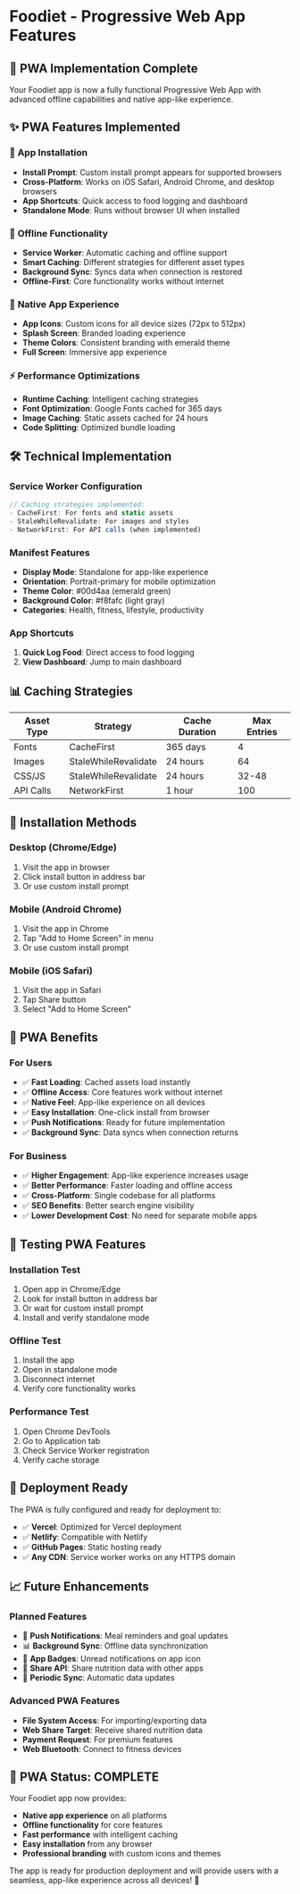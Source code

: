 # Foodiet - Progressive Web App Features

## 🚀 PWA Implementation Complete

Your Foodiet app is now a fully functional Progressive Web App with advanced offline capabilities and native app-like experience.

## ✨ PWA Features Implemented

### 📱 **App Installation**
- **Install Prompt**: Custom install prompt appears for supported browsers
- **Cross-Platform**: Works on iOS Safari, Android Chrome, and desktop browsers
- **App Shortcuts**: Quick access to food logging and dashboard
- **Standalone Mode**: Runs without browser UI when installed

### 🔄 **Offline Functionality**
- **Service Worker**: Automatic caching and offline support
- **Smart Caching**: Different strategies for different asset types
- **Background Sync**: Syncs data when connection is restored
- **Offline-First**: Core functionality works without internet

### 🎨 **Native App Experience**
- **App Icons**: Custom icons for all device sizes (72px to 512px)
- **Splash Screen**: Branded loading experience
- **Theme Colors**: Consistent branding with emerald theme
- **Full Screen**: Immersive app experience

### ⚡ **Performance Optimizations**
- **Runtime Caching**: Intelligent caching strategies
- **Font Optimization**: Google Fonts cached for 365 days
- **Image Caching**: Static assets cached for 24 hours
- **Code Splitting**: Optimized bundle loading

## 🛠️ **Technical Implementation**

### **Service Worker Configuration**
```javascript
// Caching strategies implemented:
- CacheFirst: For fonts and static assets
- StaleWhileRevalidate: For images and styles
- NetworkFirst: For API calls (when implemented)
```

### **Manifest Features**
- **Display Mode**: Standalone for app-like experience
- **Orientation**: Portrait-primary for mobile optimization
- **Theme Color**: #00d4aa (emerald green)
- **Background Color**: #f8fafc (light gray)
- **Categories**: Health, fitness, lifestyle, productivity

### **App Shortcuts**
1. **Quick Log Food**: Direct access to food logging
2. **View Dashboard**: Jump to main dashboard

## 📊 **Caching Strategies**

| Asset Type | Strategy | Cache Duration | Max Entries |
|------------|----------|----------------|-------------|
| Fonts | CacheFirst | 365 days | 4 |
| Images | StaleWhileRevalidate | 24 hours | 64 |
| CSS/JS | StaleWhileRevalidate | 24 hours | 32-48 |
| API Calls | NetworkFirst | 1 hour | 100 |

## 🔧 **Installation Methods**

### **Desktop (Chrome/Edge)**
1. Visit the app in browser
2. Click install button in address bar
3. Or use custom install prompt

### **Mobile (Android Chrome)**
1. Visit the app in Chrome
2. Tap "Add to Home Screen" in menu
3. Or use custom install prompt

### **Mobile (iOS Safari)**
1. Visit the app in Safari
2. Tap Share button
3. Select "Add to Home Screen"

## 🎯 **PWA Benefits**

### **For Users**
- ✅ **Fast Loading**: Cached assets load instantly
- ✅ **Offline Access**: Core features work without internet
- ✅ **Native Feel**: App-like experience on all devices
- ✅ **Easy Installation**: One-click install from browser
- ✅ **Push Notifications**: Ready for future implementation
- ✅ **Background Sync**: Data syncs when connection returns

### **For Business**
- ✅ **Higher Engagement**: App-like experience increases usage
- ✅ **Better Performance**: Faster loading and offline access
- ✅ **Cross-Platform**: Single codebase for all platforms
- ✅ **SEO Benefits**: Better search engine visibility
- ✅ **Lower Development Cost**: No need for separate mobile apps

## 📱 **Testing PWA Features**

### **Installation Test**
1. Open app in Chrome/Edge
2. Look for install button in address bar
3. Or wait for custom install prompt
4. Install and verify standalone mode

### **Offline Test**
1. Install the app
2. Open in standalone mode
3. Disconnect internet
4. Verify core functionality works

### **Performance Test**
1. Open Chrome DevTools
2. Go to Application tab
3. Check Service Worker registration
4. Verify cache storage

## 🚀 **Deployment Ready**

The PWA is fully configured and ready for deployment to:
- ✅ **Vercel**: Optimized for Vercel deployment
- ✅ **Netlify**: Compatible with Netlify
- ✅ **GitHub Pages**: Static hosting ready
- ✅ **Any CDN**: Service worker works on any HTTPS domain

## 📈 **Future Enhancements**

### **Planned Features**
- 🔔 **Push Notifications**: Meal reminders and goal updates
- 📊 **Background Sync**: Offline data synchronization
- 🎯 **App Badges**: Unread notifications on app icon
- 📱 **Share API**: Share nutrition data with other apps
- 🔄 **Periodic Sync**: Automatic data updates

### **Advanced PWA Features**
- **File System Access**: For importing/exporting data
- **Web Share Target**: Receive shared nutrition data
- **Payment Request**: For premium features
- **Web Bluetooth**: Connect to fitness devices

## 🎉 **PWA Status: COMPLETE**

Your Foodiet app now provides:
- **Native app experience** on all platforms
- **Offline functionality** for core features
- **Fast performance** with intelligent caching
- **Easy installation** from any browser
- **Professional branding** with custom icons and themes

The app is ready for production deployment and will provide users with a seamless, app-like experience across all devices! 🚀
